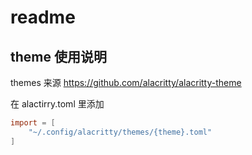 # readme

## theme 使用说明

themes 来源 https://github.com/alacritty/alacritty-theme


在 alactirry.toml 里添加

```toml
import = [
    "~/.config/alacritty/themes/{theme}.toml"
]
```


